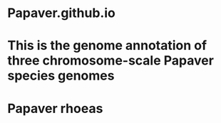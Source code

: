 # Papaver.github.io

# This is the genome annotation of three chromosome-scale Papaver species genomes

# Papaver rhoeas
